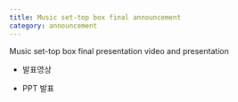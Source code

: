 ```yaml
---
title: Music set-top box final announcement
category: announcement
---
```



Music set-top box final presentation video and presentation

<!-- more -->

- 발표영상

- PPT 발표
